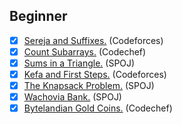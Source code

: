 ## Beginner

- [x] [Sereja and Suffixes.](http://codeforces.com/problemset/problem/368/B) (Codeforces) 
- [x] [Count Subarrays.](https://www.codechef.com/problems/SUBINC) (Codechef) 
- [x] [Sums in a Triangle.](http://www.spoj.com/problems/SUMITR/) (SPOJ) 
- [x] [Kefa and First Steps.](http://codeforces.com/problemset/problem/580/A) (Codeforces)
- [x] [The Knapsack Problem.](http://www.spoj.com/problems/KNAPSACK/) (SPOJ)
- [x] [Wachovia Bank.](http://www.spoj.com/problems/WACHOVIA/) (SPOJ)
- [x] [Bytelandian Gold Coins.](https://www.codechef.com/problems/COINS) (Codechef)
